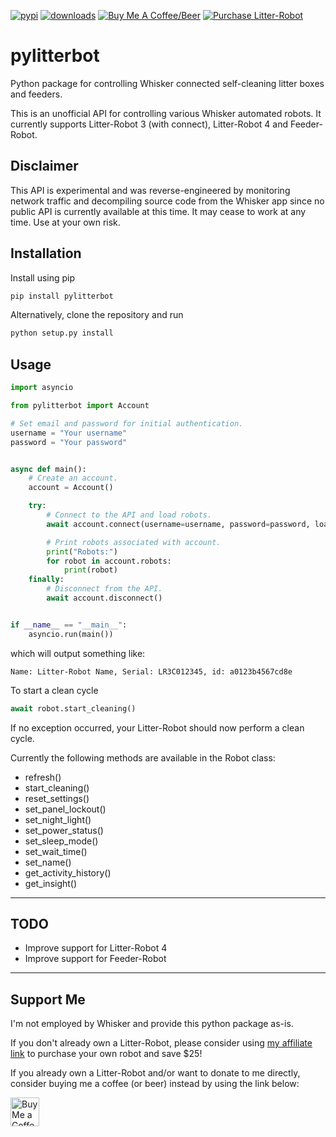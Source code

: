 [![pypi](https://img.shields.io/pypi/v/pylitterbot?style=for-the-badge)](https://pypi.org/project/pylitterbot)
[![downloads](https://img.shields.io/pypi/dm/pylitterbot?style=for-the-badge)](https://pypi.org/project/pylitterbot)
[![Buy Me A Coffee/Beer](https://img.shields.io/badge/Buy_Me_A_☕/🍺-F16061?style=for-the-badge&logo=ko-fi&logoColor=white&labelColor=grey)](https://ko-fi.com/natekspencer)
[![Purchase Litter-Robot](https://img.shields.io/badge/Buy_a_Litter--Robot-Save_$25-lightgrey?style=for-the-badge&labelColor=grey)](https://www.gopjn.com/t/SENKTktMR0lDSEtJTklPQ0hKS05HTQ)

# pylitterbot

Python package for controlling Whisker connected self-cleaning litter boxes and feeders.

This is an unofficial API for controlling various Whisker automated robots. It currently supports Litter-Robot 3 (with connect), Litter-Robot 4 and Feeder-Robot.

## Disclaimer

This API is experimental and was reverse-engineered by monitoring network traffic and decompiling source code from the Whisker app since no public API is currently available at this time. It may cease to work at any time. Use at your own risk.

## Installation

Install using pip

```bash
pip install pylitterbot
```

Alternatively, clone the repository and run

```bash
python setup.py install
```

## Usage

```python
import asyncio

from pylitterbot import Account

# Set email and password for initial authentication.
username = "Your username"
password = "Your password"


async def main():
    # Create an account.
    account = Account()

    try:
        # Connect to the API and load robots.
        await account.connect(username=username, password=password, load_robots=True)

        # Print robots associated with account.
        print("Robots:")
        for robot in account.robots:
            print(robot)
    finally:
        # Disconnect from the API.
        await account.disconnect()


if __name__ == "__main__":
    asyncio.run(main())
```

which will output something like:

```
Name: Litter-Robot Name, Serial: LR3C012345, id: a0123b4567cd8e
```

To start a clean cycle

```python
await robot.start_cleaning()
```

If no exception occurred, your Litter-Robot should now perform a clean cycle.

Currently the following methods are available in the Robot class:

- refresh()
- start_cleaning()
- reset_settings()
- set_panel_lockout()
- set_night_light()
- set_power_status()
- set_sleep_mode()
- set_wait_time()
- set_name()
- get_activity_history()
- get_insight()

---

## TODO

- Improve support for Litter-Robot 4
- Improve support for Feeder-Robot

---

## Support Me

I'm not employed by Whisker and provide this python package as-is.

If you don't already own a Litter-Robot, please consider using [my affiliate link](https://www.gopjn.com/t/SENKTktMR0lDSEtJTklPQ0hKS05HTQ) to purchase your own robot and save $25!

If you already own a Litter-Robot and/or want to donate to me directly, consider buying me a coffee (or beer) instead by using the link below:

<a href='https://ko-fi.com/natekspencer' target='_blank'><img height='35' style='border:0px;height:46px;' src='https://az743702.vo.msecnd.net/cdn/kofi3.png?v=0' border='0' alt='Buy Me a Coffee at ko-fi.com' />
